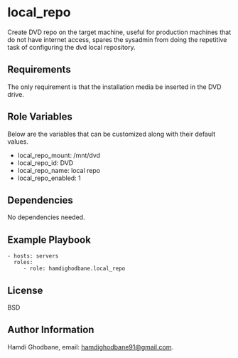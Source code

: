 local_repo
=========

Create DVD repo on the target machine, useful for production machines that do not have internet access, spares the sysadmin from doing the repetitive task of configuring the dvd local repository.

Requirements
------------

The only requirement is that the installation media be inserted in the DVD drive.

Role Variables
--------------

Below are the variables that can be customized along with their default values.

- local_repo_mount: /mnt/dvd
- local_repo_id: DVD
- local_repo_name: local repo
- local_repo_enabled: 1

Dependencies
------------

No dependencies needed.

Example Playbook
----------------


    - hosts: servers
      roles:
         - role: hamdighodbane.local_repo

License
-------

BSD

Author Information
------------------

Hamdi Ghodbane, email: hamdighodbane91@gmail.com.
